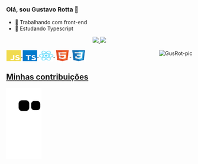 ### Olá, sou Gustavo Rotta 👋

- 🔭 Trabalhando com front-end
- 🌱 Estudando Typescript

<div align="center">
  <a href="https://github.com/rafaballerini">
  <img height="180em" src="https://github-readme-stats.vercel.app/api?username=GusRot&show_icons=true&theme=dracula&include_all_commits=true&count_private=true"/>
  <img height="180em" src="https://github-readme-stats.vercel.app/api/top-langs/?username=GusRot&layout=compact&langs_count=7&theme=dracula"/>
</div>

<div style="display: inline_block"><br>
  <img align="center" alt="GusRot-Js" height="30" width="40" src="https://raw.githubusercontent.com/devicons/devicon/master/icons/javascript/javascript-plain.svg">
  <img align="center" alt="GusRot-Ts" height="30" width="40" src="https://raw.githubusercontent.com/devicons/devicon/master/icons/typescript/typescript-plain.svg">
  <img align="center" alt="GusRot-React" height="30" width="40" src="https://raw.githubusercontent.com/devicons/devicon/master/icons/react/react-original.svg">
  <img align="center" alt="GusRot-HTML" height="30" width="40" src="https://raw.githubusercontent.com/devicons/devicon/master/icons/html5/html5-original.svg">
  <img align="center" alt="GusRot-CSS" height="30" width="40" src="https://raw.githubusercontent.com/devicons/devicon/master/icons/css3/css3-original.svg">
  <img align="right" alt="GusRot-pic" height="70" src="https://bn02pap001files.storage.live.com/y4mdWC8SYMmTWDm78q6pba-ounFaguLfyKJH0VyjP39UZcTfIdrzq8s8DNdz6iZdEaBTrtfYxfv8bRt7BmPYA86KOsnzW4M3JYgC_lsvcZFcaFF3sXMH2vS8dzzsIWxV3yYNipO-9bc4DVfzKbtH3YXHfmf540D0KeV5pcpM1uhXc58SAXaeSV9Ep3jEaFOtnZ-?width=506&height=547&cropmode=none">
</div>

  ## Minhas contribuições

 ![Snake animation](https://github.com/GusRot/GusRot/blob/output/github-contribution-grid-snake.svg)
